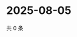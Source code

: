 # 2025-08-05

共 0 条

<!-- BEGIN ZHIHUVIDEO -->
<!-- 最后更新时间 Tue Aug 05 2025 23:15:25 GMT+0800 (China Standard Time) -->

<!-- END ZHIHUVIDEO -->
